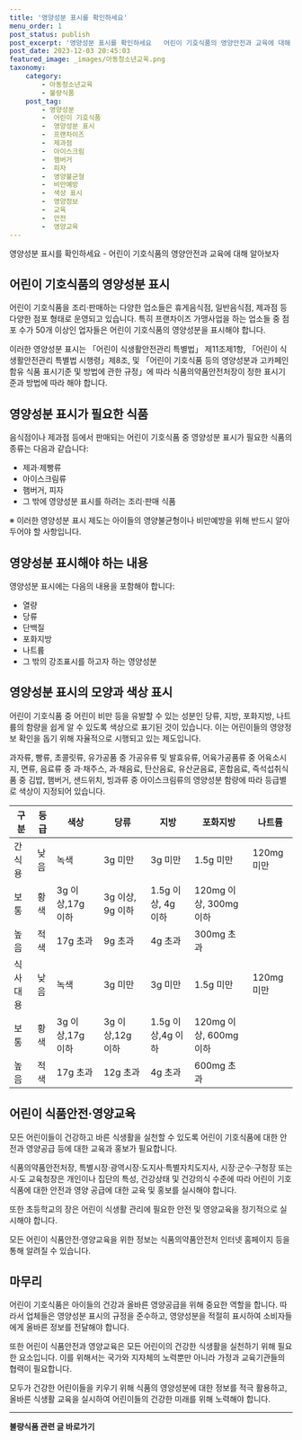 ```yaml
---
title: '영양성분 표시를 확인하세요'
menu_order: 1
post_status: publish
post_excerpt: '영양성분 표시를 확인하세요   어린이 기호식품의 영양안전과 교육에 대해 알아보자'
post_date: 2023-12-03 20:45:03
featured_image: _images/아동청소년교육.png
taxonomy:
    category:
        - 아동청소년교육
        - 불량식품
    post_tag:
        - 영양성분
        -  어린이 기호식품
        -  영양성분 표시
        -  프랜차이즈
        -  제과점
        -  아이스크림
        -  햄버거
        -  피자
        -  영양불균형
        -  비만예방
        -  색상 표시
        -  영양정보
        -  교육
        -  안전
        -  영양교육
---
```



  영양성분 표시를 확인하세요 - 어린이 기호식품의 영양안전과 교육에 대해 알아보자

## 어린이 기호식품의 영양성분 표시

어린이 기호식품을 조리·판매하는 다양한 업소들은 휴게음식점, 일반음식점, 제과점 등 다양한 점포 형태로 운영되고 있습니다. 특히 프랜차이즈 가맹사업을 하는 업소들 중 점포 수가 50개 이상인 업자들은 어린이 기호식품의 영양성분을 표시해야 합니다.

이러한 영양성분 표시는 「어린이 식생활안전관리 특별법」 제11조제1항, 「어린이 식생활안전관리 특별법 시행령」제8조, 및 「어린이 기호식품 등의 영양성분과 고카페인 함유 식품 표시기준 및 방법에 관한 규정」에 따라 식품의약품안전처장이 정한 표시기준과 방법에 따라 해야 합니다.

## 영양성분 표시가 필요한 식품

음식점이나 제과점 등에서 판매되는 어린이 기호식품 중 영양성분 표시가 필요한 식품의 종류는 다음과 같습니다:
- 제과·제빵류
- 아이스크림류
- 햄버거, 피자
- 그 밖에 영양성분 표시를 하려는 조리·판매 식품

※ 이러한 영양성분 표시 제도는 아이들의 영양불균형이나 비만예방을 위해 반드시 알아두어야 할 사항입니다.

## 영양성분 표시해야 하는 내용

영양성분 표시에는 다음의 내용을 포함해야 합니다:
- 열량
- 당류
- 단백질
- 포화지방
- 나트륨
- 그 밖의 강조표시를 하고자 하는 영양성분

## 영양성분 표시의 모양과 색상 표시

어린이 기호식품 중 어린이 비만 등을 유발할 수 있는 성분인 당류, 지방, 포화지방, 나트륨의 함량을 쉽게 알 수 있도록 색상으로 표기된 것이 있습니다. 이는 어린이들의 영양정보 확인을 돕기 위해 자율적으로 시행되고 있는 제도입니다.

과자류, 빵류, 초콜릿류, 유가공품 중 가공유류 및 발효유류, 어육가공품류 중 어육소시지, 면류, 음료류 중 과·채주스, 과·채음료, 탄산음료, 유산균음료, 혼합음료, 즉석섭취식품 중 김밥, 햄버거, 샌드위치, 빙과류 중 아이스크림류의 영양성분 함량에 따라 등급별로 색상이 지정되어 있습니다.

구분 | 등급 | 색상 | 당류 | 지방 | 포화지방 | 나트륨
--|--|--|--|--|--|--
간식용 | 낮음 | 녹색 | 3g 미만 | 3g 미만 | 1.5g 미만 | 120mg 미만
보통 | 황색 | 3g 이상,17g 이하 | 3g 이상, 9g 이하 | 1.5g 이상, 4g 이하 | 120mg 이상, 300mg 이하
높음 | 적색 | 17g 초과 | 9g 초과 | 4g 초과 | 300mg 초과
식사대용 | 낮음 | 녹색 | 3g 미만 | 3g 미만 | 1.5g 미만 | 120mg 미만
보통 | 황색 | 3g 이상,17g 이하 | 3g 이상,12g 이하 | 1.5g 이상,4g 이하 | 120mg 이상, 600mg 이하
높음 | 적색 | 17g 초과 | 12g 초과 | 4g 초과 | 600mg 초과

## 어린이 식품안전·영양교육

모든 어린이들이 건강하고 바른 식생활을 실천할 수 있도록 어린이 기호식품에 대한 안전과 영양공급 등에 대한 교육과 홍보가 필요합니다.

식품의약품안전처장, 특별시장·광역시장·도지사·특별자치도지사, 시장·군수·구청장 또는 시·도 교육청장은 개인이나 집단의 특성, 건강상태 및 건강의식 수준에 따라 어린이 기호식품에 대한 안전과 영양 공급에 대한 교육 및 홍보를 실시해야 합니다.

또한 초등학교의 장은 어린이 식생활 관리에 필요한 안전 및 영양교육을 정기적으로 실시해야 합니다.

모든 어린이 식품안전·영양교육을 위한 정보는 식품의약품안전처 인터넷 홈페이지 등을 통해 알려질 수 있습니다.

## 마무리

어린이 기호식품은 아이들의 건강과 올바른 영양공급을 위해 중요한 역할을 합니다. 따라서 업체들은 영양성분 표시의 규정을 준수하고, 영양성분을 적절히 표시하여 소비자들에게 올바른 정보를 전달해야 합니다.

또한 어린이 식품안전과 영양교육은 모든 어린이의 건강한 식생활을 실천하기 위해 필요한 요소입니다. 이를 위해서는 국가와 지자체의 노력뿐만 아니라 가정과 교육기관들의 협력이 필요합니다.

모두가 건강한 어린이들을 키우기 위해 식품의 영양성분에 대한 정보를 적극 활용하고, 올바른 식생활 교육을 실시하여 어린이들의 건강한 미래를 위해 노력해야 합니다.
<!-- wp:separator -->
<hr class="wp-block-separator has-alpha-channel-opacity"/>
<!-- /wp:separator -->

<!-- wp:group {"backgroundColor":"base","layout":{"type":"constrained"}} -->
<div class="wp-block-group has-base-background-color has-background"><!-- wp:paragraph {"align":"center","fontSize":"medium"} -->
<p class="has-text-align-center has-large-font-size"><strong>불량식품 관련 글 바로가기</strong></p>
<!-- /wp:paragraph -->


<!-- wp:latest-posts
{"categories":[{"id":31950,"count":19,"description":"","link":"https://uknowlaw.com/category/%eb%b6%88%eb%9f%89%ec%8b%9d%ed%92%88/","name":"불량식품","slug":"불량식품","taxonomy":"category","parent":0,"meta":[],"_links":{"self":[{"href":"https://uknowlaw.com/wp-json/wp/v2/categories/31950"}],"collection":[{"href":"https://uknowlaw.com/wp-json/wp/v2/categories"}],"about":[{"href":"https://uknowlaw.com/wp-json/wp/v2/taxonomies/category"}],"wp:post_type":[{"href":"https://uknowlaw.com/wp-json/wp/v2/posts?categories=31950"}],"curies":[{"name":"wp","href":"https://api.w.org/{rel}","templated":true}]}}],"postsToShow":100,"excerptLength":28,"postLayout":"grid","columns":2,"featuredImageAlign":"left","featuredImageSizeSlug":"large","fontSize":"small"} /--></div>
<!-- /wp:group -->